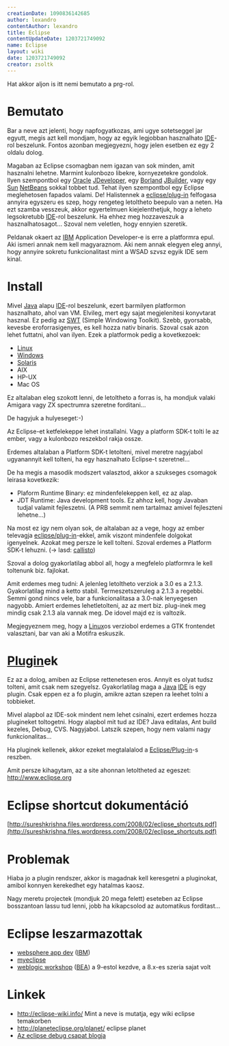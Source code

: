 ```yaml
---
creationDate: 1090836142685 
author: lexandro 
contentAuthor: lexandro 
title: Eclipse 
contentUpdateDate: 1203721749092 
name: Eclipse 
layout: wiki 
date: 1203721749092 
creator: zsoltk 
---
```

Hat akkor aljon is itt nemi bemutato a prg-rol.



# Bemutato

Bar a neve azt jelenti, hogy napfogyatkozas, ami ugye sotetseggel jar egyutt, megis azt kell mondjam, hogy az egyik legjobban hasznalhato [IDE](IDE.html)-rol beszelunk. Fontos azonban megjegyezni, hogy jelen esetben ez egy 2 oldalu dolog.

Magaban az Eclipse csomagban nem igazan van sok minden, amit hasznalni lehetne. Marmint kulonbozo libekre, kornyezetekre gondolok. Ilyen szempontbol egy [Oracle](Oracle.html) [JDeveloper](JDeveloper.html), egy [Borland](borland.html) [JBuilder](JBuilder.html), vagy egy [Sun](Sun.html) [NetBeans](Netbeans.html) sokkal tobbet tud. Tehat ilyen szempontbol egy Eclipse meglehetosen fapados valami. De! Halistennek a [eclipse/plug-in](Eclipse/Plug-in.html) felfogasa annyira egyszeru es szep, hogy rengeteg letoltheto beepulo van a neten. Ha ezt szamba vesszeuk, akkor egyertelmuen kiejelenthetjuk, hogy a leheto legsokretubb [IDE](IDE.html)-rol beszelunk. Ha ehhez meg hozzaveszuk a hasznalhatosagot... Szoval nem veletlen, hogy ennyien szeretik.

Peldanak okaert az [IBM](IBM.html) Application Developer-e is erre a platformra epul. Aki ismeri annak nem kell magyaraznom. Aki nem annak elegyen eleg annyi, hogy annyire sokretu funkcionalitast mint a WSAD szvsz egyik IDE sem kinal.

# Install

Mivel [Java](java.html) alapu [IDE](IDE.html)-rol beszelunk, ezert barmilyen platformon hasznalhato, ahol van VM. Elvileg, mert egy sajat megjelenitesi konyvtarat hasznal. Ez pedig az [SWT](swt.html) (Simple Windowing Toolkit). Szebb, gyorsabb, kevesbe eroforrasigenyes, es kell hozza nativ binaris. Szoval csak azon lehet futtatni, ahol van ilyen. Ezek a platformok pedig a kovetkezoek:

*   [Linux](Linux.html)
*   [Windows](Windows.html)
*   [Solaris](Solaris.html)
*   AIX
*   HP-UX
*   Mac OS

Ez altalaban eleg szokott lenni, de letoltheto a forras is, ha mondjuk valaki Amigara vagy ZX spectrumra szeretne forditani...



De hagyjuk a hulyeseget:-)



Az Eclipse-et ketfelekeppe lehet installalni. Vagy a platform SDK-t tolti le az ember, vagy a kulonbozo reszekbol rakja ossze.



Erdemes altalaban a Platform SDK-t letolteni, mivel meretre nagyjabol ugyanannyit kell tolteni, ha egy hasznalhato Eclipse-t szeretnel...



De ha megis a masodik modszert valasztod, akkor a szukseges csomagok leirasa kovetkezik:
*   Plaform Runtime Binary: ez mindenfelekeppen kell, ez az alap.
*   JDT Runtime: Java development tools. Ez ahhoz kell, hogy Javaban tudjal valamit fejleszetni. (A PRB semmit nem tartalmaz amivel fejleszteni lehetne...)



Na most ez igy nem olyan sok, de altalaban az a vege, hogy az ember televagja [eclipse/plug-in](Eclipse/Plug-in.html)-ekkel, amik viszont mindenfele dolgokat igenyelnek. Azokat meg persze le kell tolteni. Szoval erdemes a Platform SDK-t lehuzni. (-> lasd: [callisto](Callisto.html))



Szoval a dolog gyakorlatilag abbol all, hogy a megfelelo platformra le kell toltenunk biz. fajlokat.



Amit erdemes meg tudni: A jelenleg letoltheto verziok a 3.0 es a 2.1.3. Gyakorlatilag mind a ketto stabil. Termeszetszeruleg a 2.1.3 a regebbi. Semmi gond nincs vele, bar a funkcionalitasa a 3.0-nak lenyegesen nagyobb. Amiert erdemes lehetletolteni, az az mert biz. plug-inek meg mindig csak 2.1.3 ala vannak meg. De idovel majd ez is valtozik.



Megjegyeznem meg, hogy a [Linux](Linux.html)os verziobol erdemes a GTK frontendet valasztani, bar van aki a Motifra eskuszik.

# [Plugin](plugin.html)ek



Ez az a dolog, amiben az Eclipse rettenetesen eros. Annyit es olyat tudsz tolteni, amit csak nem szegyelsz. Gyakorlatilag maga a [Java](java.html) [IDE](IDE.html) is egy plugin. Csak eppen ez a fo plugin, amikre aztan szepen ra leehet tolni a tobbieket. 



Mivel alapbol az IDE-sok mindent nem lehet csinalni, ezert erdemes hozza plugineket toltogetni. Hogy alapbol mit tud az IDE? Java editalas, Ant build kezeles, Debug, CVS. Nagyjabol. Latszik szepen, hogy nem valami nagy funkcionalitas...



Ha pluginek kellenek, akkor ezeket megtalalalod a [Eclipse/Plug-in](Eclipse/Plug-in.html)-s reszben.



Amit persze kihagytam, az a site ahonnan letoltheted az egeszet: http://www.eclipse.org

# Eclipse shortcut dokumentáció 



[http://sureshkrishna.files.wordpress.com/2008/02/eclipse_shortcuts.pdf](http://sureshkrishna.files.wordpress.com/2008/02/eclipse_shortcuts.pdf)

# Problemak



Hiaba jo a plugin rendszer, akkor is magadnak kell keresgetni a pluginokat, amibol konnyen kerekedhet egy hatalmas kaosz.<br/>

Nagy meretu projectek (mondjuk 20 mega felett) eseteben az Eclipse bosszantoan lassu tud lenni, jobb ha kikapcsolod az automatikus forditast...

# Eclipse leszarmazottak


*   [websphere app dev](Websphere%20App%20Dev.html) ([IBM](IBM.html))
*   [myeclipse](myeclipse.html)
*   [weblogic workshop](weblogic%20workshop.html) ([BEA](bea.html)) a 9-estol kezdve, a 8.x-es szeria sajat volt

# Linkek


*   http://eclipse-wiki.info/ Mint a neve is mutatja, egy wiki eclipse temakorben
*   http://planeteclipse.org/planet/ eclipse planet 
*   [Az eclipse debug csapat blogja](http://eclipse-debug.blogspot.com/)




